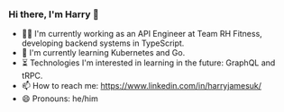 ### Hi there, I'm Harry 👋

- 👨‍💻 I'm currently working as an API Engineer at Team RH Fitness, developing backend systems in TypeScript.
- 🌱 I'm currently learning Kubernetes and Go.
- ⏳ Technologies I'm interested in learning in the future: GraphQL and tRPC.
- 📫 How to reach me: https://www.linkedin.com/in/harryjamesuk/
- 😄 Pronouns: he/him

<!--
**harryjamesuk/harryjamesuk** is a ✨ _special_ ✨ repository because its `README.md` (this file) appears on your GitHub profile.

Here are some ideas to get you started:

- 🔭 I’m currently working on ...
- 🌱 I’m currently learning ...
- 👯 I’m looking to collaborate on ...
- 🤔 I’m looking for help with ...
- 💬 Ask me about ...
- 📫 How to reach me: ...
- 😄 Pronouns: ...
- ⚡ Fun fact: ...
-->
